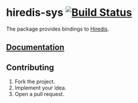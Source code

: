 # hiredis-sys [![Build Status][status-img]][status-url]

The package provides bindings to [Hiredis][1].

## [Documentation][doc]

## Contributing

1. Fork the project.
2. Implement your idea.
3. Open a pull request.

[1]: https://github.com/redis/hiredis

[status-img]: https://travis-ci.org/stainless-steel/hiredis-sys.svg?branch=master
[status-url]: https://travis-ci.org/stainless-steel/hiredis-sys
[doc]: https://stainless-steel.github.io/hiredis-sys

